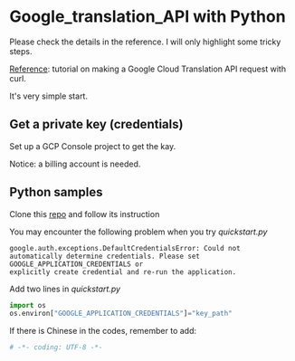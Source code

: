 # Google_translation_API with Python

Please check the details in the reference. I will only highlight some tricky steps.

[Reference](https://cloud.google.com/translate/docs/quickstart): tutorial on making a Google Cloud Translation API request with curl. 

It's very simple start.

## Get a private key (credentials)

Set up a GCP Console project to get the kay. 

Notice: a billing account is needed. 

## Python samples

Clone this [repo](https://github.com/GoogleCloudPlatform/python-docs-samples/tree/master/translate/cloud-client) and follow its instruction

You may encounter the following problem when you try _quickstart.py_
```
google.auth.exceptions.DefaultCredentialsError: Could not automatically determine credentials. Please set GOOGLE_APPLICATION_CREDENTIALS or
explicitly create credential and re-run the application.
```

Add two lines in _quickstart.py_
```Python
import os
os.environ["GOOGLE_APPLICATION_CREDENTIALS"]="key_path"
```

If there is Chinese in the codes, remember to add:
```Python
# -*- coding: UTF-8 -*-
```
